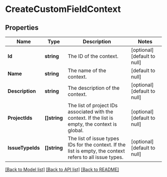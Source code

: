 # CreateCustomFieldContext

## Properties
Name | Type | Description | Notes
------------ | ------------- | ------------- | -------------
**Id** | **string** | The ID of the context. | [optional] [default to null]
**Name** | **string** | The name of the context. | [default to null]
**Description** | **string** | The description of the context. | [optional] [default to null]
**ProjectIds** | **[]string** | The list of project IDs associated with the context. If the list is empty, the context is global. | [optional] [default to null]
**IssueTypeIds** | **[]string** | The list of issue types IDs for the context. If the list is empty, the context refers to all issue types. | [optional] [default to null]

[[Back to Model list]](../README.md#documentation-for-models) [[Back to API list]](../README.md#documentation-for-api-endpoints) [[Back to README]](../README.md)

